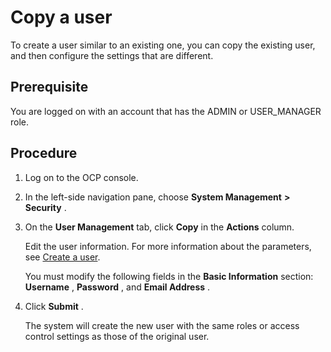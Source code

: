 Copy a user 
================================

To create a user similar to an existing one, you can copy the existing user, and then configure the settings that are different. 

**Prerequisite** 
-------------------------------------

You are logged on with an account that has the ADMIN or USER_MANAGER role.

Procedure 
------------------------------

1. Log on to the OCP console.

   

2. In the left-side navigation pane, choose **System Management** **\>** **Security** .

   

3. On the **User Management** tab, click **Copy** in the **Actions** column. 

   Edit the user information. For more information about the parameters, see [Create a user](/en-US/3.ob-cloud-platform/10.using-system-management/5.create-user.md). 

   You must modify the following fields in the **Basic Information** section: **Username** , **Password** , and **Email Address** .
   

4. Click **Submit** . 

   The system will create the new user with the same roles or access control settings as those of the original user.
   



